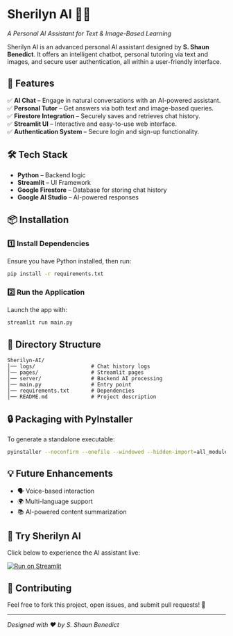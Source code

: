# **Sherilyn AI** 🤖✨  
*A Personal AI Assistant for Text & Image-Based Learning*  

Sherilyn AI is an advanced personal AI assistant designed by **S. Shaun Benedict**. It offers an intelligent chatbot, personal tutoring via text and images, and secure user authentication, all within a user-friendly interface.  

## **🚀 Features**  
✅ **AI Chat** – Engage in natural conversations with an AI-powered assistant.  
✅ **Personal Tutor** – Get answers via both text and image-based queries.  
✅ **Firestore Integration** – Securely saves and retrieves chat history.  
✅ **Streamlit UI** – Interactive and easy-to-use web interface.  
✅ **Authentication System** – Secure login and sign-up functionality.  

## **🛠️ Tech Stack**  
- **Python** – Backend logic  
- **Streamlit** – UI Framework  
- **Google Firestore** – Database for storing chat history  
- **Google AI Studio** – AI-powered responses  

## **📦 Installation**  

### **1️⃣ Install Dependencies**  
Ensure you have Python installed, then run:  
```bash
pip install -r requirements.txt
```

### **2️⃣ Run the Application**  
Launch the app with:  
```bash
streamlit run main.py
```

## **📂 Directory Structure**  
```
Sherilyn-AI/
│── logs/                  # Chat history logs  
│── pages/                 # Streamlit pages  
│── server/                # Backend AI processing  
│── main.py                # Entry point  
│── requirements.txt       # Dependencies  
│── README.md              # Project description  
```

## **🔒 Packaging with PyInstaller**  
To generate a standalone executable:  
```bash
pyinstaller --noconfirm --onefile --windowed --hidden-import=all_modules main.py
```

## **💡 Future Enhancements**  
- 🗣️ Voice-based interaction  
- 🌍 Multi-language support  
- 📚 AI-powered content summarization  

## 🚀 Try Sherilyn AI  
Click below to experience the AI assistant live:  

[![Run on Streamlit](https://static.streamlit.io/badges/streamlit_badge_black_white.svg)](https://sherilyn30-x86jrkbobys3xndp77ga5n.streamlit.app/)



## **🤝 Contributing**  
Feel free to fork this project, open issues, and submit pull requests! 🚀  

---
*Designed with ❤️ by S. Shaun Benedict*
